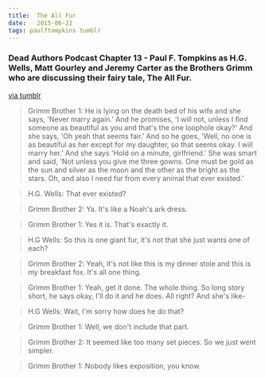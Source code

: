 ```yaml
---
title:  The All Fur
date:   2015-06-22
tags: paulftompkins tumblr
---
```


### Dead Authors Podcast Chapter 13 - Paul F. Tompkins as H.G. Wells, Matt Gourley and Jeremy Carter as the Brothers Grimm who are discussing their fairy tale, The All Fur.

[via tumblr](http://energeticdragon.tumblr.com/post/116723250236/dead-authors-podcast-chapter-13-paul-f-tompkins)

> Grimm Brother 1: He is lying on the death bed of his wife and she says, 'Never marry again.' And he promises, 'I will not, unless I find someone as beautiful as you and that's the one loophole okay?' And she says, 'Oh yeah that seems fair.' And so he goes, 'Well, no one is as beautiful as her except for my daughter, so that seems okay. I will marry her.' And she says 'Hold on a minute, girlfriend.' She was smart and said, 'Not unless you give me three gowns. One must be gold as the sun and silver as the moon and the other as the bright as the stars. Oh, and also I need fur from every animal that ever existed.'

> H.G. Wells: That ever existed?

> Grimm Brother 2: Ya. It's like a Noah's ark dress.

> Grimm Brother 1: Yes it is. That's exactly it.

> H.G Wells: So this is one giant fur, it's not that she just wants one of each?

> Grimm Brother 2: Yeah, it's not like this is my dinner stole and this is my breakfast fox. It's all one thing.

> Grimm Brother 1: Yeah, get it done. The whole thing. So long story short, he says okay, I'll do it and he does. All right? And she's like-

> H.G Wells: Wait, I'm sorry how does he do that?

> Grimm Brother 1: Well, we don't include that part.

> Grimm Brother 2: It seemed like too many set pieces. So we just went simpler.

> Grimm Brother 1: Nobody likes exposition, you know.
